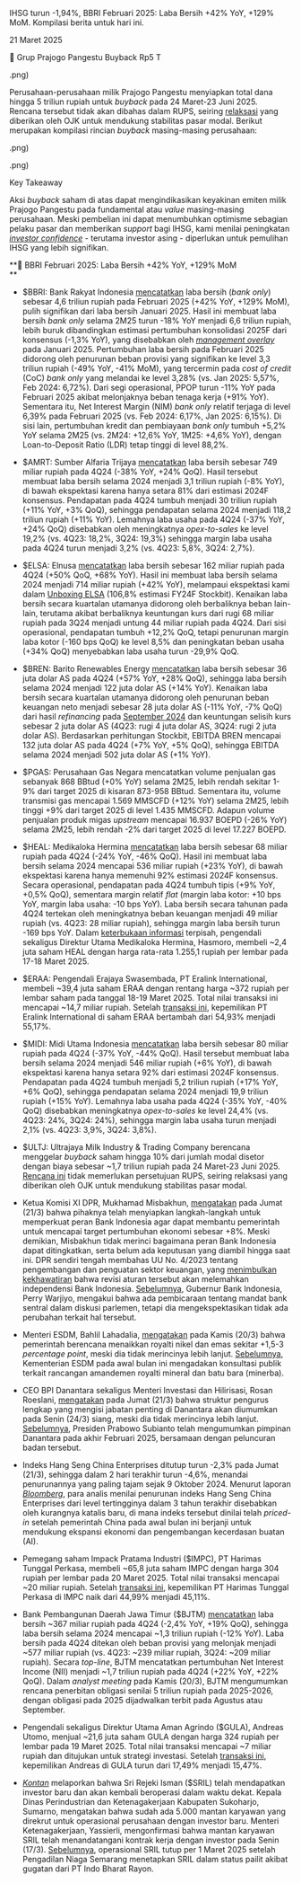 IHSG turun -1,94%, BBRI Februari 2025: Laba Bersih +42% YoY, +129% MoM. Kompilasi berita untuk hari ini.

21 Maret 2025

🛒 Grup Prajogo Pangestu Buyback Rp5 T

.png)

Perusahaan-perusahaan milik Prajogo Pangestu menyiapkan total dana hingga 5 triliun rupiah untuk _buyback_ pada 24 Maret-23 Juni 2025. Rencana tersebut tidak akan dibahas dalam RUPS, seiring [relaksasi](<https://snips.stockbit.com/snips-terbaru/bi-tahan-suku-bunga-sesuai-ekspektasi#:~:text=OJK%C2%A0pada%20Rabu%20(19/3)%C2%A0mengumumkan%C2%A0aturan%20yang%20memungkinkan%20emiten%20untuk%20melakukan%C2%A0buyback%C2%A0saham%20tanpa%20persetujuan%20RUPS%2C%20sebagai%20langkah%20antisipasi%20terhadap%20volatilitas%20pasar%20modal.%20Kebijakan%20ini%C2%A0berlaku%20selama%206%20bulan%C2%A0sejak%2018%20Maret%202025.>) yang diberikan oleh OJK untuk mendukung stabilitas pasar modal. Berikut merupakan kompilasi rincian _buyback_ masing-masing perusahaan:

.png)

.png)

Key Takeaway

Aksi _buyback_ saham di atas dapat mengindikasikan keyakinan emiten milik Prajogo Pangestu pada fundamental atau _value_ masing-masing perusahaan. Meski pembelian ini dapat menumbuhkan optimisme sebagian pelaku pasar dan memberikan _support_ bagi IHSG, kami menilai peningkatan _[investor confidence](https://snips.stockbit.com/snips-terbaru/bi-tahan-suku-bunga-sesuai-ekspektasi#:~:text=Eksekusi%20program%20pemerintah%20Indonesia%C2%A0untuk%20mendongkrak%20pertumbuhan%20ekonomi%20dan%20meningkatkan%C2%A0investor%20confidence.)_ - terutama investor asing - diperlukan untuk pemulihan IHSG yang lebih signifikan.

**🏦 BBRI Februari 2025: Laba Bersih +42% YoY, +129% MoM  
**

- $BBRI: Bank Rakyat Indonesia [mencatatkan](https://www.ir-bri.com/misc/QR/2025/BRI_Lapkeu_M02_2025_Eng.pdf) laba bersih (_bank only_) sebesar 4,6 triliun rupiah pada Februari 2025 (+42% YoY, +129% MoM), pulih signifikan dari laba bersih Januari 2025. Hasil ini membuat laba bersih _bank only_ selama 2M25 turun -18% YoY menjadi 6,6 triliun rupiah, lebih buruk dibandingkan estimasi pertumbuhan konsolidasi 2025F dari konsensus (-1,3% YoY), yang disebabkan oleh _[management overlay](https://stockbit.com/post/17707020) [](https://stockbit.com/post/17707020)_ pada Januari 2025. Pertumbuhan laba bersih pada Februari 2025 didorong oleh penurunan beban provisi yang signifikan ke level 3,3 triliun rupiah (-49% YoY, -41% MoM), yang tercermin pada _cost of credit_ (CoC) _bank only_ yang melandai ke level 3,28% (vs. Jan 2025: 5,57%, Feb 2024: 6,72%). Dari segi operasional, PPOP turun -11% YoY pada Februari 2025 akibat melonjaknya beban tenaga kerja (+91% YoY). Sementara itu, Net Interest Margin (NIM) _bank only_ relatif terjaga di level 6,39% pada Februari 2025 (vs. Feb 2024: 6,17%, Jan 2025: 6,15%). Di sisi lain, pertumbuhan kredit dan pembiayaan _bank only_ tumbuh +5,2% YoY selama 2M25 (vs. 2M24: +12,6% YoY, 1M25: +4,6% YoY), dengan Loan-to-Deposit Ratio (LDR) tetap tinggi di level 88,2%.
- $AMRT: Sumber Alfaria Trijaya [mencatatkan](https://www.idx.co.id/StaticData/NewsAndAnnouncement/ANNOUNCEMENTSTOCK/From_EREP/202403/20250321133618-50260-0/AMRT%20LKT%202024.pdf) laba bersih sebesar 749 miliar rupiah pada 4Q24 (\-38% YoY, +24% QoQ). Hasil tersebut membuat laba bersih selama 2024 menjadi 3,1 triliun rupiah (\-8% YoY), di bawah ekspektasi karena hanya setara 81% dari estimasi 2024F konsensus. Pendapatan pada 4Q24 tumbuh menjadi 30 triliun rupiah (+11% YoY, +3% QoQ), sehingga pendapatan selama 2024 menjadi 118,2 triliun rupiah (+11% YoY). Lemahnya laba usaha pada 4Q24 (\-37% YoY, +24% QoQ) disebabkan oleh meningkatnya _opex-to-sales_ ke level 19,2% (vs. 4Q23: 18,2%, 3Q24: 19,3%) sehingga margin laba usaha pada 4Q24 turun menjadi 3,2% (vs. 4Q23: 5,8%, 3Q24: 2,7%).
- $ELSA: Elnusa [mencatatkan](https://emitten-announcement.stockbit.com/attachments/Elnusa_tbk_bilingual_Dec_31_2024.pdf) laba bersih sebesar 162 miliar rupiah pada 4Q24 (+50% QoQ, +68% YoY). Hasil ini membuat laba bersih selama 2024 menjadi 714 miliar rupiah (+42% YoY), melampaui ekspektasi kami dalam [Unboxing ELSA](https://snips.stockbit.com/unboxing/elsa-low-risk-dividend-play-with-upside-from-potential-group-consolidation) (106,8% estimasi FY24F Stockbit). Kenaikan laba bersih secara kuartalan utamanya didorong oleh berbaliknya beban lain-lain, terutama akibat berbaliknya keuntungan kurs dari rugi 68 miliar rupiah pada 3Q24 menjadi untung 44 miliar rupiah pada 4Q24. Dari sisi operasional, pendapatan tumbuh +12,2% QoQ, tetapi penurunan margin laba kotor (\-160 bps QoQ) ke level 8,5% dan peningkatan beban usaha (+34% QoQ) menyebabkan laba usaha turun -29,9% QoQ.
- $BREN: Barito Renewables Energy [mencatatkan](https://www.idx.co.id/StaticData/NewsAndAnnouncement/ANNOUNCEMENTSTOCK/From_EREP/202403/20250321133947-50197-0/PT%20BREN%2031%20DEC%202024%20-%20RELEASED.pdf) laba bersih sebesar 36 juta dolar AS pada 4Q24 (+57% YoY, +28% QoQ), sehingga laba bersih selama 2024 menjadi 122 juta dolar AS (+14% YoY). Kenaikan laba bersih secara kuartalan utamanya didorong oleh penurunan beban keuangan neto menjadi sebesar 28 juta dolar AS (-11% YoY, -7% QoQ) dari hasil _refinancing_ pada [September 2024](https://snips.stockbit.com/snips-terbaru/anak-usaha-towr-dirumorkan-incar-aset-fiber-optik-link#:~:text=%24BREN%3A%20Barito,Agustus%202029.) dan keuntungan selisih kurs sebesar 2 juta dolar AS (4Q23: rugi 4 juta dolar AS, 3Q24: rugi 2 juta dolar AS). Berdasarkan perhitungan Stockbit, EBITDA BREN mencapai 132 juta dolar AS pada 4Q24 (+7% YoY, +5% QoQ), sehingga EBITDA selama 2024 menjadi 502 juta dolar AS (+1% YoY).
- $PGAS: Perusahaan Gas Negara mencatatkan volume penjualan gas sebanyak 868 BBtud (+0% YoY) selama 2M25, lebih rendah sekitar 1-9% dari target 2025 di kisaran 873-958 BBtud. Sementara itu, volume transmisi gas mencapai 1.569 MMSCFD (+12% YoY) selama 2M25, lebih tinggi +9% dari target 2025 di level 1.435 MMSCFD. Adapun volume penjualan produk migas _upstream_ mencapai 16.937 BOEPD (\-26% YoY) selama 2M25, lebih rendah -2% dari target 2025 di level 17.227 BOEPD.
- $HEAL: Medikaloka Hermina [mencatatkan](https://emitten-announcement.stockbit.com/attachments/Medikaloka_Hermina_Tbk_Billingual_31_Des_2024.pdf) laba bersih sebesar 68 miliar rupiah pada 4Q24 (\-24% YoY, \-46% QoQ). Hasil ini membuat laba bersih selama 2024 mencapai 536 miliar rupiah (+23% YoY), di bawah ekspektasi karena hanya memenuhi 92% estimasi 2024F konsensus. Secara operasional, pendapatan pada 4Q24 tumbuh tipis (+9% YoY, +0,5% QoQ), sementara margin relatif _flat_ (margin laba kotor: +10 bps YoY, margin laba usaha: -10 bps YoY). Laba bersih secara tahunan pada 4Q24 tertekan oleh meningkatnya beban keuangan menjadi 49 miliar rupiah (vs. 4Q23: 28 miliar rupiah), sehingga margin laba bersih turun -169 bps YoY. Dalam [keterbukaan informasi](https://emitten-announcement.stockbit.com/attachments/f-31870130-0_HEAL_Laporan_Kepemilikan_atau_Setiap_Perubahan_Kepemilikan_Saham_Perusahaan_Terbuka_31870130.pdf) terpisah, pengendali sekaligus Direktur Utama Medikaloka Hermina, Hasmoro, membeli ~2,4 juta saham HEAL dengan harga rata-rata 1.255,1 rupiah per lembar pada 17-18 Maret 2025.
- $ERAA: Pengendali Erajaya Swasembada, PT Eralink International, membeli ~39,4 juta saham ERAA dengan rentang harga ~372 rupiah per lembar saham pada tanggal 18-19 Maret 2025. Total nilai transaksi ini mencapai ~14,7 miliar rupiah. Setelah [transaksi ini](https://www.idx.co.id/StaticData/NewsAndAnnouncement/ANNOUNCEMENTSTOCK/From_EREP/202503/b601cf3d60_ddfe6a66cf.pdf), kepemilikan PT Eralink International di saham ERAA bertambah dari 54,93% menjadi 55,17%.
- $MIDI: Midi Utama Indonesia [mencatatkan](https://www.idx.co.id/StaticData/NewsAndAnnouncement/ANNOUNCEMENTSTOCK/From_EREP/202403/20250321134727-50241-0/MIDI_LKTW_2024.pdf) laba bersih sebesar 80 miliar rupiah pada 4Q24 (\-37% YoY, -44% QoQ). Hasil tersebut membuat laba bersih selama 2024 menjadi 546 miliar rupiah (+6% YoY), di bawah ekspektasi karena hanya setara 92% dari estimasi 2024F konsensus. Pendapatan pada 4Q24 tumbuh menjadi 5,2 triliun rupiah (+17% YoY, +6% QoQ), sehingga pendapatan selama 2024 menjadi 19,9 triliun rupiah (+15% YoY). Lemahnya laba usaha pada 4Q24 (\-35% YoY, -40% QoQ) disebabkan meningkatnya _opex-to-sales_ ke level 24,4% (vs. 4Q23: 24%, 3Q24: 24%), sehingga margin laba usaha turun menjadi 2,1% (vs. 4Q23: 3,9%, 3Q24: 3,8%).
- $ULTJ: Ultrajaya Milk Industry & Trading Company berencana menggelar _buyback_ saham hingga 10% dari jumlah modal disetor dengan biaya sebesar ~1,7 triliun rupiah pada 24 Maret-23 Juni 2025. [Rencana ini](https://www.idx.co.id/StaticData/NewsAndAnnouncement/ANNOUNCEMENTSTOCK/From_EREP/202503/e7bb8006da_ba50c19e8b.pdf) tidak memerlukan persetujuan RUPS, seiring relaksasi yang diberikan oleh OJK untuk mendukung stabilitas pasar modal.

- Ketua Komisi XI DPR, Mukhamad Misbakhun, [mengatakan](https://www.reuters.com/markets/asia/role-indonesia-central-bank-must-be-strengthened-support-growth-ambitions-top-2025-03-21/) pada Jumat (21/3) bahwa pihaknya telah menyiapkan langkah-langkah untuk memperkuat peran Bank Indonesia agar dapat membantu pemerintah untuk mencapai target pertumbuhan ekonomi sebesar +8%. Meski demikian, Misbakhun tidak merinci bagaimana peran Bank Indonesia dapat ditingkatkan, serta belum ada keputusan yang diambil hingga saat ini. DPR sendiri tengah membahas UU No. 4/2023 tentang pengembangan dan penguatan sektor keuangan, yang [menimbulkan kekhawatiran](https://www.kompas.id/artikel/revisi-uu-p2sk-jangan-lemahkan-independensi-bi) bahwa revisi aturan tersebut akan melemahkan independensi Bank Indonesia. [Sebelumnya](https://www.reuters.com/business/finance/indonesia-central-bank-does-not-expect-change-mandate-financial-law-revision-2025-03-19/), Gubernur Bank Indonesia, Perry Warjiyo, mengakui bahwa ada pembicaraan tentang mandat bank sentral dalam diskusi parlemen, tetapi dia mengekspektasikan tidak ada perubahan terkait hal tersebut.
- Menteri ESDM, Bahlil Lahadalia, [mengatakan](https://industri.kontan.co.id/news/bahlil-pemerintah-berencana-naikkan-royalti-emas-dan-nikel-15-3) pada Kamis (20/3) bahwa pemerintah berencana menaikkan royalti nikel dan emas sekitar +1,5-3 _percentage point_, meski dia tidak merincinya lebih lanjut. [Sebelumnya](https://snips.stockbit.com/snips-terbaru/pemerintah-berencana-ubah-tarif-royalti-minerba), Kementerian ESDM pada awal bulan ini mengadakan konsultasi publik terkait rancangan amandemen royalti mineral dan batu bara (minerba).
- CEO BPI Danantara sekaligus Menteri Investasi dan Hilirisasi, Rosan Roeslani, [mengatakan](https://www.cnnindonesia.com/ekonomi/20250321145612-92-1211608/rosan-sebut-pengurus-lengkap-danantara-diumumkan-senin-depan) pada Jumat (21/3) bahwa struktur pengurus lengkap yang mengisi jabatan penting di Danantara akan diumumkan pada Senin (24/3) siang, meski dia tidak merincinya lebih lanjut. [Sebelumnya](https://snips.stockbit.com/snips-terbaru/danantara-resmi-diluncurkan), Presiden Prabowo Subianto telah mengumumkan pimpinan Danantara pada akhir Februari 2025, bersamaan dengan peluncuran badan tersebut.
- Indeks Hang Seng China Enterprises ditutup turun -2,3% pada Jumat (21/3), sehingga dalam 2 hari terakhir turun -4,6%, menandai penurunannya yang paling tajam sejak 9 Oktober 2024. Menurut laporan _[Bloomberg](https://www.bloomberg.com/news/articles/2025-03-21/chinese-stocks-in-hong-kong-set-for-biggest-two-day-drop-in-2025?srnd=homepage-asia)_, para analis menilai penurunan indeks Hang Seng China Enterprises dari level tertingginya dalam 3 tahun terakhir disebabkan oleh kurangnya katalis baru, di mana indeks tersebut dinilai telah _priced-in_ setelah pemerintah China pada awal bulan ini berjanji untuk mendukung ekspansi ekonomi dan pengembangan kecerdasan buatan (AI).
- Pemegang saham Impack Pratama Industri ($IMPC), PT Harimas Tunggal Perkasa, membeli ~65,8 juta saham IMPC dengan harga 304 rupiah per lembar pada 20 Maret 2025. Total nilai transaksi mencapai ~20 miliar rupiah. Setelah [transaksi ini](https://www.idx.co.id/StaticData/NewsAndAnnouncement/ANNOUNCEMENTSTOCK/From_EREP/202503/59dcd40d83_da6a51be33.pdf), kepemilikan PT Harimas Tunggal Perkasa di IMPC naik dari 44,99% menjadi 45,11%.
- Bank Pembangunan Daerah Jawa Timur ($BJTM) [mencatatkan](https://www.bankjatim.co.id/files/iru/presentasi_analyst_meeting/2025/pemaparan_public_bjtm_24_20.3.25.pdf) laba bersih ~367 miliar rupiah pada 4Q24 (\-2,4% YoY, +19% QoQ), sehingga laba bersih selama 2024 mencapai ~1,3 triliun rupiah (\-12% YoY). Laba bersih pada 4Q24 ditekan oleh beban provisi yang melonjak menjadi ~577 miliar rupiah (vs. 4Q23: ~239 miliar rupiah, 3Q24: ~209 miliar rupiah). Secara _top-line_, BJTM mencatatkan pertumbuhan Net Interest Income (NII) menjadi ~1,7 triliun rupiah pada 4Q24 (+22% YoY, +22% QoQ). Dalam _analyst meeting_ pada Kamis (20/3), BJTM mengumumkan rencana penerbitan obligasi senilai 5 triliun rupiah pada 2025-2026, dengan obligasi pada 2025 dijadwalkan terbit pada Agustus atau September.
- Pengendali sekaligus Direktur Utama Aman Agrindo ($GULA), Andreas Utomo, menjual ~21,6 juta saham GULA dengan harga 324 rupiah per lembar pada 19 Maret 2025. Total nilai transaksi mencapai ~7 miliar rupiah dan ditujukan untuk strategi investasi. Setelah [transaksi ini](https://www.idx.co.id/StaticData/NewsAndAnnouncement/ANNOUNCEMENTSTOCK/From_EREP/202503/3a429ccbae_fc7354ec20.pdf), kepemilikan Andreas di GULA turun dari 17,49% menjadi 15,47%.
- _[Kontan](https://industri.kontan.co.id/news/sritex-dapat-investor-baru-5000-karyawan-akan-dipekerjakan-kembali)_ melaporkan bahwa Sri Rejeki Isman ($SRIL) telah mendapatkan investor baru dan akan kembali beroperasi dalam waktu dekat. Kepala Dinas Perindustrian dan Ketenagakerjaan Kabupaten Sukoharjo, Sumarno, mengatakan bahwa sudah ada 5.000 mantan karyawan yang direkrut untuk operasional perusahaan dengan investor baru. Menteri Ketenagakerjaan, Yassierli, mengonfirmasi bahwa mantan karyawan SRIL telah menandatangani kontrak kerja dengan investor pada Senin (17/3). [Sebelumnya](https://snips.stockbit.com/snips-terbaru/bbri-1m25-laba-bersih-58-yoy-beban-provisi-diproyeksikan-turun#:~:text=Liputan6%20mengabarkan%20bahwa,menetapkan%20keputusan%20tersebut.), operasional SRIL tutup per 1 Maret 2025 setelah Pengadilan Niaga Semarang menetapkan SRIL dalam status pailit akibat gugatan dari PT Indo Bharat Rayon.
